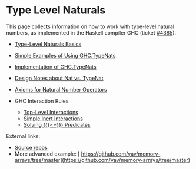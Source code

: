 # Type Level Naturals


This page collects information on how to work with type-level natural numbers, as implemented in the Haskell compiler GHC (ticket [\#4385](https://gitlab.haskell.org//ghc/ghc/issues/4385)).

- [Type-Level Naturals Basics](type-nats/basics)
- [Simple Examples of Using GHC.TypeNats](type-nats/basic-examples)
- [Implementation of GHC.TypeNats](type-nats/implementation)
- [Design Notes about Nat vs. TypeNat](type-nats/implicit-explicit)
- [Axioms for Natural Number Operators](type-nats/axioms)
- GHC Interaction Rules  

  - [Top-Level Interactions](type-nats/interact1)
  - [Simple Inert Interactions](type-nats/interact2)
  - [Solving {{{\<=}}} Predicates](type-nats/leq)


External links:

- [ Source repos](http://code.galois.com/darcs/type-naturals/)
- More advanced example: [ https://github.com/yav/memory-arrays/tree/master](https://github.com/yav/memory-arrays/tree/master)